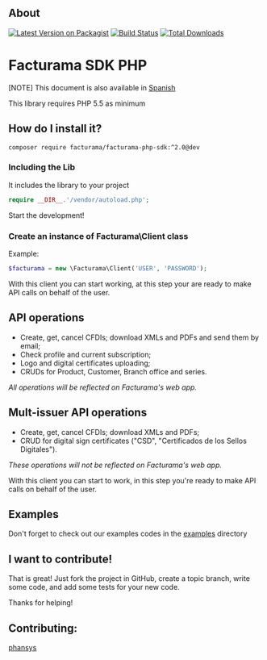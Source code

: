 ## About

[![Latest Version on Packagist](https://img.shields.io/packagist/v/happones/facturama-php-sdk.svg?style=flat-square)](https://packagist.org/packages/happones/facturama-php-sdk)
[![Build Status](https://travis-ci.org/happones/facturama-php-sdk.png?branch=master)](https://travis-ci.org/happones/facturama-php-sdk)
[![Total Downloads](https://img.shields.io/packagist/dt/happones/facturama-php-sdk.svg?style=flat-square)](https://packagist.org/packages/happones/facturama-php-sdk)

# Facturama SDK PHP

[NOTE] This document is also available in [Spanish]

This library requires PHP 5.5 as minimum

## How do I install it?

    composer require facturama/facturama-php-sdk:^2.0@dev

### Including the Lib

It includes the library to your project
```php
require __DIR__.'/vendor/autoload.php';
```

Start the development!

### Create an instance of Facturama\Client class

Example:
```php
$facturama = new \Facturama\Client('USER', 'PASSWORD');
```

With this client you can start working, at this step your are ready to make API
calls on behalf of the user.

## API operations

- Create, get, cancel CFDIs; download XMLs and PDFs and send them by email;
- Check profile and current subscription;
- Logo and digital certificates uploading;
- CRUDs for Product, Customer, Branch office and series.

*All operations will be reflected on Facturama's web app.*

## Mult-issuer API operations

- Create, get, cancel CFDIs; download XMLs and PDFs;
- CRUD for digital sign certificates ("CSD", "Certificados de los Sellos Digitales").

*These operations will not be reflected on Facturama's web app.*

With this client you can start to work, in this step you're ready to make API calls on behalf of the user.

## Examples
Don't forget to check out our examples codes in the  [examples] directory

## I want to contribute!
That is great! Just fork the project in GitHub, create a topic branch, write some code, and add some tests for your new code.

Thanks for helping!

## Contributing:
[phansys](https://github.com/phansys)

[Spanish]: ./README-es.md
[examples]: ./examples/
